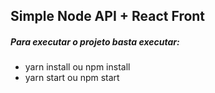## Simple Node API + React Front

##### Para executar o projeto basta executar:
 - yarn install ou  npm install 
 - yarn start ou npm start

 